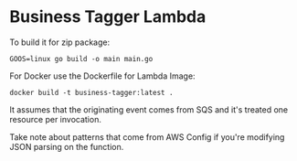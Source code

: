 # Business Tagger Lambda

To build it for zip package:

```GOOS=linux go build -o main main.go```

For Docker use the Dockerfile for Lambda Image:

```docker build -t business-tagger:latest .```

It assumes that the originating event comes from SQS and it's treated one resource per invocation.

Take note about patterns that come from AWS Config if you're modifying JSON parsing on the function.